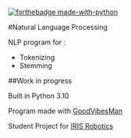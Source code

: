 [![forthebadge made-with-python](http://ForTheBadge.com/images/badges/made-with-python.svg)](https://www.python.org/)

#Natural Language Processing

NLP program for :
* Tokenizing
* Stemming

##Work in progress

Built in Python 3.10

Program made with [GoodVibesMan](https://github.com/GoodVibesMan)

Student Project for [IRIS Robotics](https://www.instagram.com/irisrobotics/?hl=fr)
